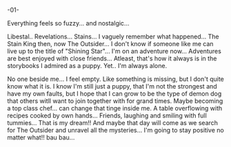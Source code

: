 <!-- title: Fuwawa Abyssgaurd's Journal Entry: Day 1 -->

-01-

Everything feels so fuzzy... and nostalgic...

Libestal.. Revelations... Stains... I vaguely remember what happened... The Stain King then, now The Outsider... I don't know if someone like me can live up to the title of "Shining Star"... I'm on an adventure now... Adventures are best enjoyed with close friends... Atleast, that's how it always is in the storybooks I admired as a puppy. Yet.. I'm always alone.

No one beside me... I feel empty. Like something is missing, but I don't quite know what it is.
I know I'm still just a puppy, that I'm not the strongest and have my own faults, but I hope that I can grow to be the type of demon dog that others witll want to join together with for grand times. Maybe becoming a top class chef... can change that tinge inside me. A table overflowing with recipes cooked by own hands... Friends, laughing and smiling with full tummies... That is my dream!! And maybe that day will come as we search for The Outsider and unravel all the mysteries... I'm going to stay positive no matter what!! bau bau...